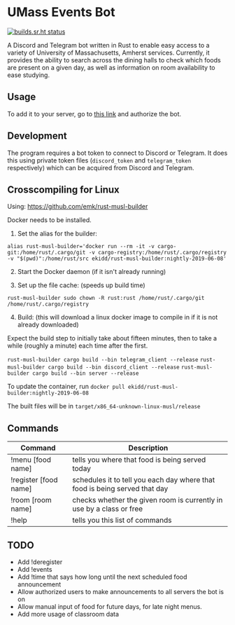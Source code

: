 # UMass Events Bot

[![builds.sr.ht status](https://builds.sr.ht/~gbear605/umass_discord_bot.svg)](https://builds.sr.ht/~gbear605/umass_discord_bot?)

A Discord and Telegram bot written in Rust to enable easy access to a variety of University of Massachusetts, Amherst services. Currently, it provides the ability to search across the dining halls to check which foods are present on a given day, as well as information on room availability to ease studying.

## Usage

To add it to your server, go to [this link](https://discordapp.com/api/oauth2/authorize?client_id=355392985912836097&scope=bot&permissions=1) and authorize the bot.

## Development

The program requires a bot token to connect to Discord or Telegram. It does this using private token files (`discord_token` and `telegram_token` respectively) which can be acquired from Discord and Telegram.

## Crosscompiling for Linux

Using: https://github.com/emk/rust-musl-builder

Docker needs to be installed.

1) Set the alias for the builder:

``alias rust-musl-builder='docker run --rm -it -v cargo-git:/home/rust/.cargo/git -v cargo-registry:/home/rust/.cargo/registry -v "$(pwd)":/home/rust/src ekidd/rust-musl-builder:nightly-2019-06-08'``

2) Start the Docker daemon (if it isn't already running)

3) Set up the file cache: (speeds up build time)

``rust-musl-builder sudo chown -R rust:rust /home/rust/.cargo/git /home/rust/.cargo/registry``

4) Build: (this will download a linux docker image to compile in if it is not already downloaded)

Expect the build step to initially take about fifteen minutes, then to take a while (roughly a minute) each time after the first.

``rust-musl-builder cargo build --bin telegram_client --release``
``rust-musl-builder cargo build --bin discord_client --release``
``rust-musl-builder cargo build --bin server --release``

To update the container, run ``docker pull ekidd/rust-musl-builder:nightly-2019-06-08``

The built files will be in ``target/x86_64-unknown-linux-musl/release``

## Commands

| Command               | Description                                                                 |
| --------------------- | --------------------------------------------------------------------------- |
| !menu [food name]     | tells you where that food is being served today                             |
| !register [food name] | schedules it to tell you each day where that food is being served that day  |
| !room [room name]     | checks whether the given room is currently in use by a class or free        |
| !help                 | tells you this list of commands                                             |

## TODO

* Add !deregister
* Add !events
* Add !time that says how long until the next scheduled food announcement
* Allow authorized users to make announcements to all servers the bot is on
* Allow manual input of food for future days, for late night menus.
* Add more usage of classroom data
